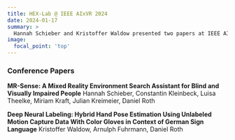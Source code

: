 ```yaml
---
title: HEX-Lab @ IEEE AIxVR 2024
date: 2024-01-17
summary: >
  Hannah Schieber and Kristoffer Waldow presented two papers at IEEE AIxVR 2024. Great work and success by our PhDs and students.
image:
  focal_point: 'top'
---
```



### Conference Papers
**MR-Sense: A Mixed Reality Environment Search Assistant for Blind and Visually Impaired People**
Hannah Schieber, Constantin Kleinbeck, Luisa Theelke, Miriam Kraft, Julian Kreimeier, Daniel Roth

**Deep Neural Labeling: Hybrid Hand Pose Estimation Using Unlabeled Motion Capture Data With Color Gloves in Context of German Sign Language**
Kristoffer Waldow, Arnulph Fuhrmann, Daniel Roth
